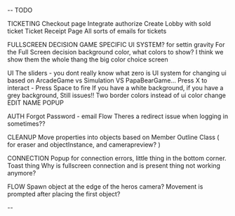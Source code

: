 --
TODO

TICKETING
  Checkout page
    Integrate authorize
    Create Lobby with sold ticket
  Ticket Receipt Page
  All sorts of emails for tickets

FULLSCREEN DECISION
  GAME SPECIFIC UI SYSTEM? for settin gravity
  For the Full Screen decision background color, what colors to show? I think we show them the whole thang the big color choice screen

UI
  The sliders - you dont really know what zero is
  UI system for changing ui based on ArcadeGame vs Simulation VS PapaBearGame...
  Press X to interact - Press Space to fire
  If you have a white background, if you have a grey background, Still issues!! Two border colors instead of ui color change
  EDIT NAME POPUP

AUTH
  Forgot Password - email Flow
  Theres a redirect issue when logging in sometimes??

CLEANUP
  Move properties into objects based on Member
  Outline Class ( for eraser and objectInstance, and camerapreview? )

CONNECTION
  Popup for connection errors, little thing in the bottom corner. Toast thing
  Why is fullscreen connection and is present thing not working anymore?

FLOW
  Spawn object at the edge of the heros camera?
  Movement is prompted after placing the first object?

--


